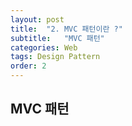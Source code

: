```yaml
---
layout: post
title:  "2. MVC 패턴이란 ?"
subtitle:   "MVC 패턴"
categories: Web
tags: Design Pattern
order: 2
---
```


## MVC 패턴